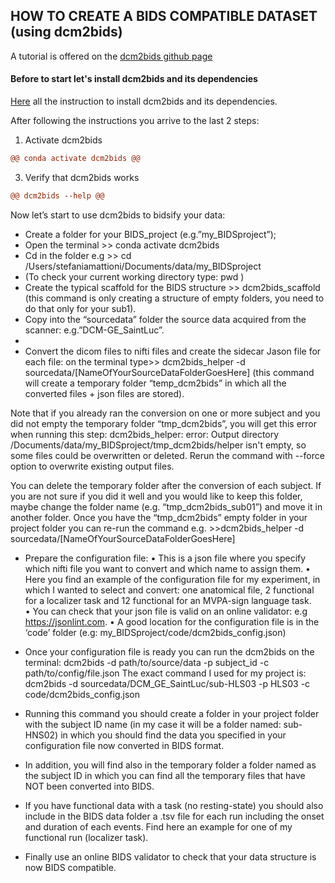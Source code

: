 ## HOW TO CREATE A BIDS COMPATIBLE DATASET (using dcm2bids)

A tutorial is offered on the [dcm2bids github page](https://unfmontreal.github.io/Dcm2Bids/docs/tutorial/first-steps/)

#### Before to start let's install dcm2bids and its dependencies
[Here](https://unfmontreal.github.io/Dcm2Bids/docs/get-started/install/) all the instruction to install dcm2bids and its dependencies.

After following the instructions you arrive to the last 2 steps:
1. Activate dcm2bids
```diff
@@ conda activate dcm2bids @@
```
3. Verify that dcm2bids works
```diff
@@ dcm2bids --help @@
```

Now  let’s start to use dcm2bids to bidsify your data: 

-	Create a folder for your BIDS_project (e.g.”my_BIDSproject”);
-	Open the terminal >> conda activate dcm2bids
-	Cd in the folder e.g >> cd /Users/stefaniamattioni/Documents/data/my_BIDSproject
-	(To check your current working directory type: pwd )
-	Create the typical scaffold for the BIDS structure >> dcm2bids_scaffold (this command is only creating a structure of empty folders, you need to do that only for your sub1).
-	Copy into the “sourcedata” folder the source data acquired from the scanner: e.g.”DCM-GE_SaintLuc”.
-	 
-	Convert the dicom files to nifti files and create the sidecar Jason file for each file: on the terminal type>> dcm2bids_helper -d sourcedata/[NameOfYourSourceDataFolderGoesHere] (this command will create a temporary folder “temp_dcm2bids” in which all the converted files + json files are stored). 

Note that if you already ran the conversion on one or more subject and you did not empty the temporary folder “tmp_dcm2bids”, you will get this error when running this step:
dcm2bids_helper: error: Output directory /Documents/data/my_BIDSproject/tmp_dcm2bids/helper isn't empty, so some files could be overwritten or deleted.
Rerun the command with --force option to overwrite existing output files.

You can delete the temporary folder after the conversion of each subject. If you are not sure if you did it well and you would like to keep this folder, maybe change the folder name (e.g. “tmp_dcm2bids_sub01”) and move it in another folder. Once you have the “tmp_dcm2bids” empty folder in your project folder you can re-run the command e.g. >>dcm2bids_helper -d sourcedata/[NameOfYourSourceDataFolderGoesHere]


-	Prepare the configuration file:
•	This is a json file where you specify which nifti file you want to convert and which name to assign them. 
•	Here you find an example of the configuration file for my experiment, in which I wanted to select and convert: one anatomical file, 2 functional for a localizer task and 12 functional for an MVPA-sign language task.  
•	You can check that your json file is valid on an online validator: e.g   https://jsonlint.com.
•	A good location for the configuration file is in the ‘code’ folder (e.g: my_BIDSproject/code/dcm2bids_config.json)

 


-	Once your configuration file is ready you can run the dcm2bids on the terminal: dcm2bids -d path/to/source/data -p subject_id -c path/to/config/file.json
The exact command I used for my project is: dcm2bids -d sourcedata/DCM_GE_SaintLuc/sub-HLS03  -p HLS03 -c code/dcm2bids_config.json
-	Running this command you should create a folder in your project folder with the subject ID name (in my case it will be a folder named: sub-HNS02) in which you should find the data you specified in your configuration file now converted in BIDS format. 
-	In addition, you will find also in the temporary folder a folder named as the subject ID in which you can find all the temporary files that have NOT been converted into BIDS. 
-	If you have functional data with a task (no resting-state) you should also include in the BIDS data folder a .tsv file for each run including the onset and duration of each events. Find here an example for one of my functional run (localizer task). 
-	Finally use an online BIDS validator to check that your data structure is now BIDS compatible. 

